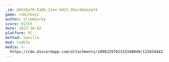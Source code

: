 ```yaml
---
_id: 80d39af0-610b-11ee-9d11-95ec66da2af4
game: robotboy2
author: slimbeardy
score: 91355
date: 2023-10-02
platform: PC
method: Vanilla
mod: tumble
media: >-
  https://cdn.discordapp.com/attachments/1098329702315348049/1158344421033660446/Screenshot_2023-10-02_110456.png?ex=651be7ce&is=651a964e&hm=72dc0025da43c59d8b6f4f83e39847fdeadcb7d96f21a807000c9df0cb0c1a57&
---
```



